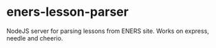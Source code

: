 # eners-lesson-parser
NodeJS server for parsing lessons from ENERS site. Works on express, needle and cheerio. 
